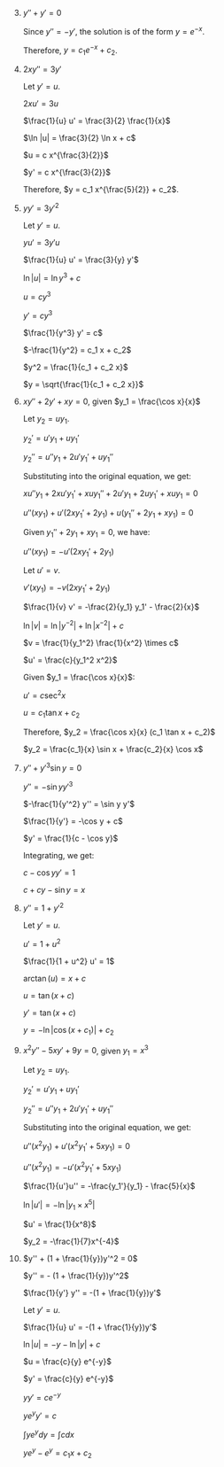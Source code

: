 
3. $y'' + y' = 0$
    
    Since $y'' = -y'$, the solution is of the form $y = e^{-x}$.
    
    Therefore, $y = c_1 e^{-x} + c_2$.

4. $2xy'' = 3y'$
    
    Let $y' = u$.
    
    $2x u' = 3u$
    
    $\frac{1}{u} u' = \frac{3}{2} \frac{1}{x}$
    
    $\ln |u| = \frac{3}{2} \ln x + c$
    
    $u = c x^{\frac{3}{2}}$
    
    $y' = c x^{\frac{3}{2}}$
    
    Therefore, $y = c_1 x^{\frac{5}{2}} + c_2$.

5. $yy' = 3y'^2$
    
    Let $y' = u$.
    
    $yu' = 3y'u$
    
    $\frac{1}{u} u' = \frac{3}{y} y'$
    
    $\ln |u| = \ln y^3 + c$
    
    $u = cy^3$
    
    $y' = cy^3$
    
    $\frac{1}{y^3} y' = c$
    
    $-\frac{1}{y^2} = c_1 x + c_2$
    
    $y^2 = \frac{1}{c_1 + c_2 x}$
    
    $y = \sqrt{\frac{1}{c_1 + c_2 x}}$

6. $xy'' + 2y' + xy = 0$, given $y_1 = \frac{\cos x}{x}$
    
    Let $y_2 = uy_1$.
    
    ${y_2}' = u'y_1 + u{y_1}'$
    
    ${y_2}'' = u''y_1 + 2u'{y_1}' + u{y_1}''$
    
    Substituting into the original equation, we get:
    
    $xu''y_1 + 2xu'y_1' + xu y_1'' + 2u'y_1 + 2u y_1' + xu y_1 = 0$
    
    $u''(xy_1) + u'(2xy_1' + 2y_1) + u(y_1'' + 2y_1 + xy_1) = 0$
    
    Given $y_1'' + 2y_1 + xy_1 = 0$, we have:
    
    $u''(xy_1) = -u'(2xy_1' + 2y_1)$
    
    Let $u' = v$.
    
    $v'(xy_1) = -v(2xy_1' + 2y_1)$
    
    $\frac{1}{v} v' = -\frac{2}{y_1} y_1' - \frac{2}{x}$
    
    $\ln |v| = \ln |y^{-2}| + \ln |x^{-2}| + c$
    
    $v = \frac{1}{y_1^2} \frac{1}{x^2} \times c$
    
    $u' = \frac{c}{y_1^2 x^2}$
    
    Given $y_1 = \frac{\cos x}{x}$:
    
    $u' = c \sec^2 x$
    
    $u = c_1 \tan x + c_2$
    
    Therefore, $y_2 = \frac{\cos x}{x} (c_1 \tan x + c_2)$
    
    $y_2 = \frac{c_1}{x} \sin x + \frac{c_2}{x} \cos x$

7. $y'' + {y'}^3 \sin y = 0$
    
    $y'' = -\sin y {y'}^3$
    
    $-\frac{1}{y'^2} y'' = \sin y y'$
    
    $\frac{1}{y'} = -\cos y + c$
    
    $y' = \frac{1}{c - \cos y}$
    
    Integrating, we get:
    
    $c - \cos y y' = 1$
    
    $c + cy - \sin y = x$

8. $y'' = 1 + {y'}^2$
    
    Let $y' = u$.
    
    $u' = 1 + u^2$
    
    $\frac{1}{1 + u^2} u' = 1$
    
    $\arctan (u) = x + c$
    
    $u = \tan(x + c)$
    
    $y' = \tan(x + c)$
    
    $y = -\ln|\cos(x + c_1)| + c_2$

9. $x^2 y'' - 5xy' + 9y = 0$, given $y_1 = x^3$
    
    Let $y_2 = uy_1$.
    
    ${y_2}' = u'y_1 + u{y_1}'$
    
    ${y_2}'' = u''y_1 + 2u'{y_1}' + u{y_1}''$
    
    Substituting into the original equation, we get:
    
    $u''(x^2 y_1) + u'(x^2 {y_1}' + 5xy_1) = 0$
    
    $u'' (x^2 y_1) = -u' (x^2 y_1' + 5xy_1)$
    
    $\frac{1}{u'}u'' = -\frac{y_1'}{y_1} - \frac{5}{x}$
    
    $\ln |u'| = -\ln|y_1 \times x^5|$
    
    $u' = \frac{1}{x^8}$
    
    $y_2 = -\frac{1}{7}x^{-4}$

10. $y'' + (1 + \frac{1}{y})y'^2 = 0$
    
    $y'' = - (1 + \frac{1}{y})y'^2$
    
    $\frac{1}{y'} y'' = -(1 + \frac{1}{y})y'$
    
    Let $y' = u$.
    
    $\frac{1}{u} u' = -(1 + \frac{1}{y})y'$
    
    $\ln|u| = -y - \ln | y| + c$
    
    $u = \frac{c}{y} e^{-y}$
    
    $y' = \frac{c}{y} e^{-y}$
    
    $yy' = ce^{-y}$
    
    $ye^y y' = c$
    
    $\int ye^y dy = \int c dx$
    
    $ye^y - e^y = c_1 x + c_2$





